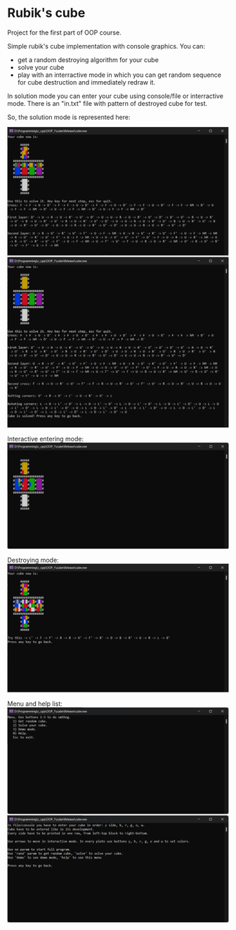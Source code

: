 # Rubik's cube
Project for the first part of OOP course.

Simple rubik's cube implementation with console graphics.
You can:
- get a random destroying algorithm for your cube
- solve your cube
- play with an interractive mode in which you can get random sequence for cube destruction and immediately redraw it.

In solution mode you can enter your cube using console/file or interractive mode. There is an "in.txt" file with pattern of destroyed cube for test.

So, the solution mode is represented here:

![partially solved cube](part_solved.png "partially solved cube")
![solved cube](solved.png "solved cube")

Interactive entering mode:
![interactive mode](interactive.png "interactive mode")

Destroying mode:
![destroying mode](destroy.png "destroying mode")

Menu and help list:
![menu](menu.png "menu")
![help](help.png "help")
